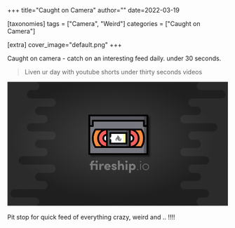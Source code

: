 +++
title="Caught on Camera"
author=""
date=2022-03-19

[taxonomies]
tags = ["Camera", "Weird"]
categories = ["Caught on Camera"]

[extra]
cover_image="default.png"
+++

Caught on camera - catch on an interesting feed daily. under 30 seconds. 

<!-- more -->

> Liven ur day with youtube shorts under thirty seconds videos

![](default.png)

Pit stop for quick feed of everything crazy, weird and .. !!!!